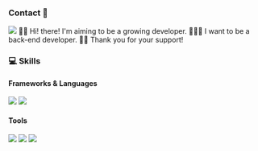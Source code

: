 ### Contact 👋
<a href="www.google.com" target="_blank"><img src="https://img.shields.io/badge/Mail: gleehave@gmail.com-000000?style=flat-square&logo=#4285F4&logoColor=FFFFFF"/></a>
🙌🏻 Hi! there! I'm aiming to be a growing developer. 
🧑🏻‍💻 I want to be a back-end developer.
✌🏻 Thank you for your support!
### 💻 Skills
#### Frameworks & Languages
<a href="https://www.python.org/" target="_blank"><img src="https://img.shields.io/badge/Python-000000?style=flat-square&logo=#3776AB&logoColor=FFFFFF"/></a>
<a href="https://www.djangoproject.com/" target="_blank"><img src="https://img.shields.io/badge/Django-000000?style=flat-square&logo=#092E20&logoColor=FFFFFF"/></a>
#### Tools
<a href="https://www.sourcetree.com/" target="_blank"><img src="https://img.shields.io/badge/Sourcetree-000000?style=flat-square&logo=#0052CC&logoColor=FFFFFF"/></a>
<a href="https://www.jetbrains.com/ko-kr/pycharm/" target="_blank"><img src="https://img.shields.io/badge/Pycharm-000000?style=flat-square&logo=#000000&logoColor=FFFFFF"/></a>
<a href="https://www.autodesk.co.kr/" target="_blank"><img src="https://img.shields.io/badge/Autodesk-000000?style=flat-square&logo=#0696D7&logoColor=FFFFFF"/></a>

<!--
**gleehave/gleehave** is a ✨ _special_ ✨ repository because its `README.md` (this file) appears on your GitHub profile.

Here are some ideas to get you started:

- 🔭 I’m currently working on ...
- 🌱 I’m currently learning ...
- 👯 I’m looking to collaborate on ...
- 🤔 I’m looking for help with ...
- 💬 Ask me about ...
- 📫 How to reach me: ...
- 😄 Pronouns: ...
- ⚡ Fun fact: ...
-->
